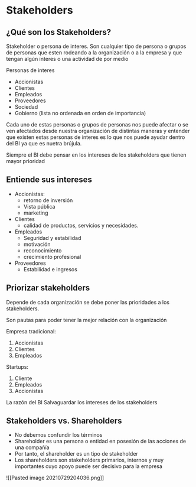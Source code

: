# Stakeholders

## ¿Qué son los Stakeholders?

Stakeholder o persona de interes. Son cualquier tipo de persona o grupos de personas que esten rodeando a la organización o a la empresa y que tengan algún interes o una actividad de por medio

Personas de interes
* Accionistas
* Clientes
* Empleados
* Proveedores
* Sociedad
* Gobierno
(lista no ordenada en orden de importancia)

Cada uno de estas personas o grupos de personas nos puede afectar o se ven afectados desde nuestra organización de distintas maneras y entender que existen estas personas de interes es lo que nos puede ayudar dentro del  BI ya que es nuetra brújula.

Siempre el BI debe pensar en los intereses de los stakeholders que tienen mayor prioridad

## Entiende sus intereses

* Accionistas:
	* retorno de inversión
	* Vista pública
	* marketing
* Clientes
	* calidad de productos, servicios y necesidades.
* Empleados
	* Seguridad y estabilidad
	* motivación
	* reconocimiento
	* crecimiento profesional
* Proveedores
	* Estabilidad e ingresos

## Priorizar stakeholders

Depende de cada organización se debe poner las prioridades a los stakeholders.

Son pautas para poder tener la mejor relación con la organización

Empresa tradicional:
1. Accionistas
2. Clientes
3. Empleados

Startups:
1. Cliente
2. Empleados
3. Accionistas

La razón del BI
Salvaguardar los intereses de los stakeholders

## Stakeholders vs. Shareholders

-   No debemos confundir los términos
-   Shareholder es una persona o entidad en posesión de las acciones de una compañía
-   Por tanto, el shareholder es un tipo de stakeholder
-   Los shareholders son stakeholders primarios, internos y muy importantes cuyo apoyo puede ser decisivo para la empresa

![[Pasted image 20210729204036.png]]